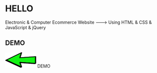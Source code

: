 # HELLO

  Electronic & Computer Ecommerce Website ---> Using HTML & CSS & JavaScript & jQuery
  
## DEMO
<p><a href="https://gr6pww.netlify.app/"><img src="img/go.png" width="100px" height="50px"></a> DEMO </p>

